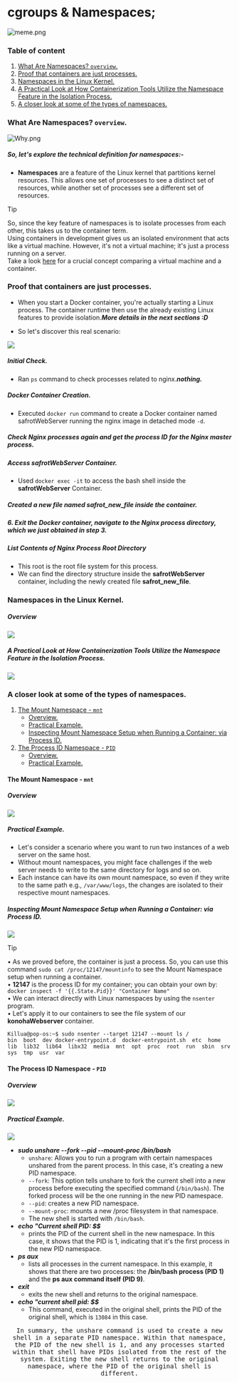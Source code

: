 # cgroups & Namespaces;

<img alt="meme.png" src="assets/meme.png" />


### Table of content

1. [What Are Namespaces? ```overview```.](#desc0)
2. [Proof that containers are just processes.](#desc1)
4. [Namespaces in the Linux Kernel.](#desc2)
5. [A Practical Look at How Containerization Tools Utilize the Namespace Feature in the Isolation Process.](#desc3)
6. [A closer look at some of the types of namespaces.](#desc4)
<a name="desc0"></a>
### What Are Namespaces? ```overview```.

<img alt="Why.png" src="assets/Why.png" />

##### So, let's explore the technical definition for namespaces:- 

- **Namespaces** are a feature of the Linux kernel that partitions kernel resources. This allows one set of processes to see a distinct set of resources, while another set of processes see a different set of resources.

> [!TIP]
> So, since the key feature of namespaces is to isolate processes from each other, this takes us to the container term.<br>
> Using containers in development gives us an isolated environment  that acts like a virtual machine. However, it's not a virtual machine; it's just a process running on a server. <br>
> Take a look [here](https://github.com/Mohamed-abdalazez/DockerInDeep#crucial-concept-between-a-virtual-machine-and-a-container) for a crucial concept comparing a virtual machine and a container.


<a name="desc1"></a>
### Proof that containers are just processes.

- When you start a Docker container, you're actually starting a Linux process. The container runtime then use the already existing Linux features to provide isolation.***More details in the next sections :D***

- So let's discover this real scenario:
  
<img src="assets/Containers_Are_Just_Processes.png"><br>

##### Initial Check.
   - Ran ```ps``` command to check processes related to nginx.**_nothing._**
##### Docker Container Creation.
   - Executed ```docker run``` command to create a Docker container named safrotWebServer running the nginx image in detached mode ```-d```.
##### Check Nginx processes again and get the process ID for the Nginx master process.
##### Access **safrotWebServer** Container.
   - Used ```docker exec -it``` to access the bash shell inside the **safrotWebServer** Container.
##### Created a new file named safrot_new_file inside the container.
##### 6. Exit the Docker container, navigate to the Nginx process directory, which we just obtained in step 3.
##### List Contents of Nginx Process Root Directory
   - This root is the root file system for this process.
   - We can find the directory structure inside the **safrotWebServer** container, including the newly created file **safrot_new_file**.

<a name="desc2"></a>
### Namespaces in the Linux Kernel.

##### Overview

<img src="assets/Types_of_Namespaces.png"><br>

<a name="desc3"></a>
##### A Practical Look at How Containerization Tools Utilize the Namespace Feature in the Isolation Process.

<img src="assets/NSDockerExploration.png"><br>

<a name="desc4"></a>
### A closer look at some of the types of namespaces.
1. [The Mount Namespace - ```mnt```](#mnt)
   - [Overview.](#overview-mnt)
   - [Practical Example.](#Practical-ex-mnt)
   - [Inspecting Mount Namespace Setup when Running a Container: via Process ID.](Inspecting-mnt)
3. [The Process ID Namespace - ```PID```](#pid)
   - [Overview.](#overview-pid)
   - [Practical Example.](#Practical-ex-pid)


<a name="mnt"></a>
#### The Mount Namespace - ```mnt```
<a name="overview-mnt"></a>
##### Overview

<img src="assets/mntns.png"><br>

<a name="Practical-ex-mnt"></a>
##### Practical Example.

- Let's consider a scenario where you want to run two instances of a web server on the same host.
- Without mount namespaces, you might face challenges if the web server needs to write to the same directory for logs and so on.
- Each instance can have its own mount namespace, so even if they write to the same path e.g., ```/var/www/logs```, the changes are isolated to their respective mount namespaces.

<a name="Inspecting-mnt"></a>
##### Inspecting Mount Namespace Setup when Running a Container: via Process ID.

<img src="assets/mntns1.png"><br>

> [!TIP]
> • As we proved before, the container is just a process. So, you can use this command ```sudo cat /proc/12147/mountinfo``` to see the Mount Namespace setup when running a container.<br>
> • **12147** is the process ID for my container; you can obtain your own by: ```docker inspect -f '{{.State.Pid}}' "Container Name"```<br>
> • We can interact directly with Linux namespaces by using the ```nsenter``` program.<br>
> • Let's apply it to our containers to see the file system of our **konohaWebserver** container.<br>
>```
>Killua@pop-os:~$ sudo nsenter --target 12147 --mount ls /
>bin  boot  dev	docker-entrypoint.d  docker-entrypoint.sh  etc	home  lib  lib32  lib64  libx32  media	mnt  opt  proc	root  run  sbin  srv  sys  tmp	usr  var
>```

<a name="pid"></a>
#### The Process ID Namespace - ```PID```

<a name="overview-pid"></a>
##### Overview

<img src="assets/pidns.png"><br>

<a name="Practical-ex-pid"></a>
##### Practical Example.

<img src="assets/pidns1.png"><br>

- _**sudo unshare --fork --pid --mount-proc /bin/bash**_
  - ```unshare```: Allows you to run a program with certain namespaces unshared from the parent process. In this case, it's creating a new PID namespace.
  - ```--fork```: This option tells unshare to fork the current shell into a new process before executing the specified command (```/bin/bash```). The forked process will be the one running in the new PID namespace.
  - ```--pid```:  creates a new PID namespace.
  - ```--mount-proc```: mounts a new /proc filesystem in that namespace.
  - The new shell is started with ```/bin/bash```.
- _**echo "Current shell PID: $$**_
  - prints the PID of the current shell in the new namespace. In this case, it shows that the PID is 1, indicating that it's the first process in the new PID namespace.
- _**ps aux**_
  - lists all processes in the current namespace. In this example, it shows that there are two processes: the **/bin/bash process (PID 1)** and the **ps aux command itself (PID 9)**.
- _**exit**_
  - exits the new shell and returns to the original namespace.
- _**echo "current shell pid: $$**_
  - This command, executed in the original shell, prints the PID of the original shell, which is ```13084``` in this case.

<p align="center">
<samp>
  In summary, the unshare command is used to create a new shell in a separate PID namespace. Within that namespace, the PID of the new shell is 1, and any processes started within that shell have PIDs isolated from the rest of the system. Exiting the new shell returns to the original namespace, where the PID of the original shell is different.</samp>
</p>
